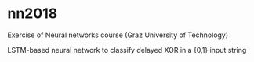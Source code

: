 # nn2018
Exercise of Neural networks course (Graz University of Technology)

LSTM-based neural network to classify delayed XOR in a {0,1} input string
